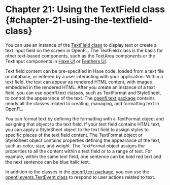 # Chapter 21: Using the TextField class {#chapter-21-using-the-textfield-class}

You can use an instance of the
[TextField class](https://api.openfl.org/openfl/text/TextField.html) to display
text or create a text input field on the screen in OpenFL. The TextField class
is the basis for other text-based components, such as the TextArea components or
the TextInput components in [Haxe UI](http://haxeui.org/) or
[Feathers UI](https://feathersui.com/).

Text field content can be pre-specified in Haxe code, loaded from a text file or
database, or entered by a user interacting with your application. Within a text
field, the text can appear as rendered HTML content, with images embedded in the
rendered HTML. After you create an instance of a text field, you can use
openfl.text classes, such as TextFormat and StyleSheet, to control the
appearance of the text. The
[openfl.text package](https://api.openfl.org/openfl/text/index.html) contains
nearly all the classes related to creating, managing, and formatting text in
OpenFL.

You can format text by defining the formatting with a TextFormat object and
assigning that object to the text field. If your text field contains HTML text,
you can apply a StyleSheet object to the text field to assign styles to specific
pieces of the text field content. The TextFormat object or StyleSheet object
contains properties defining the appearance of the text, such as color, size,
and weight. The TextFormat object assigns the properties to all the content
within a text field or to a range of text. For example, within the same text
field, one sentence can be bold red text and the next sentence can be blue
italic text.

In addition to the classes in the
[openfl.text package](https://api.openfl.org/openfl/text/index.html), you can
use the
[openfl.events.TextEvent class](https://api.openfl.org/openfl/events/TextEvent.html)
to respond to user actions related to text.
